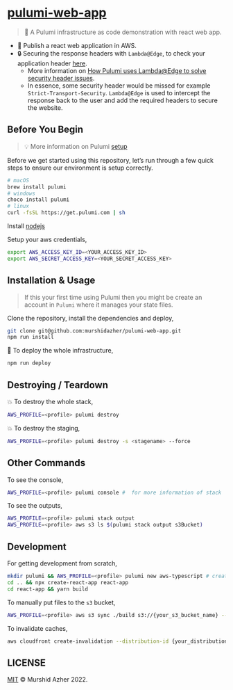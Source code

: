# [pulumi-web-app](https://github.com/murshidazher/pulumi-web-app)

> 🐛 A Pulumi infrastructure as code demonstration with react web app.

- 🚀 Publish a react web application in AWS.
- 🔒 Securing the response headers with `Lambda@Edge`, to check your application header [here](https://securityheaders.com/).
  - More information on [How Pulumi uses Lambda@Edge to solve security header issues](https://github.com/pulumi/pulumitv/tree/master/modern-infrastructure-wednesday/2020-06-24).
  - In essence, some security header would be missed for example `Strict-Transport-Security`. `Lambda@Edge` is used to intercept the response back to the user and add the required headers to secure the website.

## Before You Begin

> :bulb: More information on Pulumi [setup](https://www.pulumi.com/docs/get-started/aws/begin/)

Before we get started using this repository, let’s run through a few quick steps to ensure our environment is setup correctly.

```sh
# macOS
brew install pulumi
# windows
choco install pulumi
# linux
curl -fsSL https://get.pulumi.com | sh
```

Install [nodejs](https://nodejs.org/en/download/)

Setup your aws credentials,

```sh
export AWS_ACCESS_KEY_ID=<YOUR_ACCESS_KEY_ID>
export AWS_SECRET_ACCESS_KEY=<YOUR_SECRET_ACCESS_KEY>
```

## Installation & Usage

> If this your first time using Pulumi then you might be create an account in `Pulumi` where it manages your state files.

Clone the repository, install the dependencies and deploy,

```sh
git clone git@github.com:murshidazher/pulumi-web-app.git
npm run install
```

:rocket: To deploy the whole infrastructure,

```sh
npm run deploy
```

## Destroying / Teardown

:boom: To destroy the whole stack,

```sh
AWS_PROFILE=<profile> pulumi destroy
```

:boom: To destroy the staging,

```sh
AWS_PROFILE=<profile> pulumi destroy -s <stagename> --force
```

## Other Commands

To see the console,

```sh
AWS_PROFILE=<profile> pulumi console #  for more information of stack
```

To see the outputs,

```sh
AWS_PROFILE=<profile> pulumi stack output
AWS_PROFILE=<profile> aws s3 ls $(pulumi stack output s3Bucket)
```

## Development

For getting development from scratch,

```sh
mkdir pulumi && AWS_PROFILE=<profile> pulumi new aws-typescript # create a pulumi account
cd .. && npx create-react-app react-app
cd react-app && yarn build
```

To manually put files to the `s3` bucket,

```sh
AWS_PROFILE=<profile> aws s3 sync ./build s3://{your_s3_bucket_name} --delete
```

To invalidate caches,

```sh
aws cloudfront create-invalidation --distribution-id {your_distribution_id} --paths '/*'
```

## LICENSE

[MIT](./LICENSE) &copy; Murshid Azher 2022.
